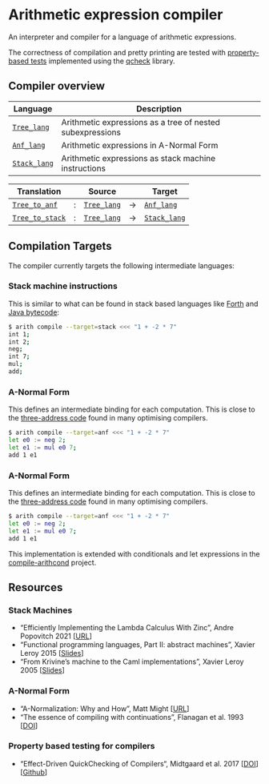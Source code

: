 # Arithmetic expression compiler

An interpreter and compiler for a language of arithmetic expressions.

The correctness of compilation and pretty printing are tested with
[property-based tests](./test/properties.ml) implemented using the [qcheck]
library.

## Compiler overview

| Language       | Description                  |
| -------------- | ---------------------------- |
| [`Tree_lang`]  | Arithmetic expressions as a tree of nested subexpressions |
| [`Anf_lang`]   | Arithmetic expressions in A-Normal Form |
| [`Stack_lang`] | Arithmetic expressions as stack machine instructions |

[`Tree_lang`]: ./lib/Tree_lang.ml
[`Anf_lang`]: ./lib/Anf_lang.ml
[`Stack_lang`]: ./lib/Stack_lang.ml

| Translation       |   | Source        |   | Target         |
| ----------------- | - | ------------- | - | -------------- |
| [`Tree_to_anf`]   | : | [`Tree_lang`] | → | [`Anf_lang`]   |
| [`Tree_to_stack`] | : | [`Tree_lang`] | → | [`Stack_lang`] |

[`Tree_to_anf`]: ./lib/tree_to_anf.ml
[`Tree_to_stack`]: ./lib/tree_to_stack.ml

## Compilation Targets

The compiler currently targets the following intermediate languages:

### Stack machine instructions

This is similar to what can be found in stack based languages like [Forth] and
[Java bytecode]:

```sh
$ arith compile --target=stack <<< "1 + -2 * 7"
int 1;
int 2;
neg;
int 7;
mul;
add;
```

### A-Normal Form

This defines an intermediate binding for each computation. This is close to
the [three-address code] found in many optimising compilers.

```sh
$ arith compile --target=anf <<< "1 + -2 * 7"
let e0 := neg 2;
let e1 := mul e0 7;
add 1 e1
```

### A-Normal Form

This defines an intermediate binding for each computation. This is close to
the [three-address code] found in many optimising compilers.

```sh
$ arith compile --target=anf <<< "1 + -2 * 7"
let e0 := neg 2;
let e1 := mul e0 7;
add 1 e1
```

This implementation is extended with conditionals and let expressions in the
[compile-arithcond](../compile-arithcond) project.

[Forth]: https://en.wikipedia.org/wiki/Forth_(programming_language)
[Java bytecode]: https://en.wikipedia.org/wiki/Java_bytecode
[three-address code]: https://en.wikipedia.org/wiki/Three-address_code
[qcheck]: https://github.com/c-cube/qcheck

## Resources

### Stack Machines

- “Efficiently Implementing the Lambda Calculus With Zinc”, Andre Popovitch 2021
  [[URL](https://blog.andrepopovitch.com/zinc/)]
- “Functional programming languages, Part II: abstract machines”, Xavier Leroy 2015
  [[Slides](https://xavierleroy.org/mpri/2-4/machines.pdf)]
- “From Krivine’s machine to the Caml implementations”, Xavier Leroy 2005
  [[Slides](https://xavierleroy.org/talks/zam-kazam05.pdf)]

### A-Normal Form

- “A-Normalization: Why and How”, Matt Might
  [[URL](https://matt.might.net/articles/a-normalization/)]
- “The essence of compiling with continuations”, Flanagan et al. 1993
  [[DOI](https://doi.org/10.1145/173262.155113)]

### Property based testing for compilers

- “Effect-Driven QuickChecking of Compilers“, Midtgaard et al. 2017
  [[DOI](https://doi.org/10.1145/3110259)]
  [[Github](https://github.com/jmid/efftester/)]
